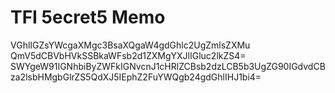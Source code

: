 # TFI 5ecret5 Memo

VGhlIGZsYWcgaXMgc3BsaXQgaW4gdGhlc2UgZmlsZXMu
QmV5dCBVbHVkSSBkaWFsb2d1ZXMgYXJlIGluc2lkZS4=
SWYgeW91IGNhbiByZWFkIGNvcnJ1cHRlZCBsb2dzLCB5b3UgZG90IGdvdCBza2lsbHMgbGlrZS5QdXJ5IEphZ2FuYWQgb24gdGhlIHJ1bi4=
